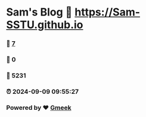 # Sam's Blog :link: https://Sam-SSTU.github.io 
### :page_facing_up: [7](https://Sam-SSTU.github.io/tag.html) 
### :speech_balloon: 0 
### :hibiscus: 5231 
### :alarm_clock: 2024-09-09 09:55:27 
### Powered by :heart: [Gmeek](https://github.com/Meekdai/Gmeek)

